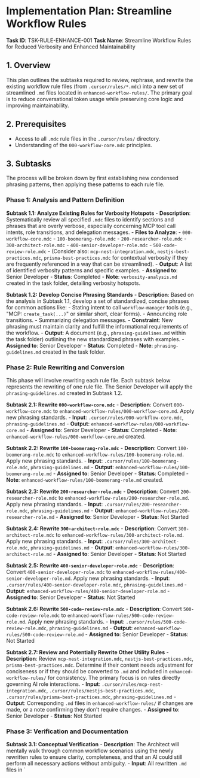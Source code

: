 # Implementation Plan: Streamline Workflow Rules

**Task ID**: TSK-RULE-ENHANCE-001
**Task Name**: Streamline Workflow Rules for Reduced Verbosity and Enhanced Maintainability

## 1. Overview

This plan outlines the subtasks required to review, rephrase, and rewrite the existing workflow rule files (from `.cursor/rules/*.mdc`) into a new set of streamlined `.md` files located in `enhanced-workflow-rules/`. The primary goal is to reduce conversational token usage while preserving core logic and improving maintainability.

## 2. Prerequisites

-   Access to all `.mdc` rule files in the `.cursor/rules/` directory.
-   Understanding of the `000-workflow-core.mdc` principles.

## 3. Subtasks

The process will be broken down by first establishing new condensed phrasing patterns, then applying these patterns to each rule file.

### Phase 1: Analysis and Pattern Definition

**Subtask 1.1: Analyze Existing Rules for Verbosity Hotspots**
    - **Description**: Systematically review all specified `.mdc` files to identify sections and phrases that are overly verbose, especially concerning MCP tool call intents, role transitions, and delegation messages.
    - **Files to Analyze**:
        - `000-workflow-core.mdc`
        - `100-boomerang-role.mdc`
        - `200-researcher-role.mdc`
        - `300-architect-role.mdc`
        - `400-senior-developer-role.mdc`
        - `500-code-review-role.mdc`
        - (Consider also: `mcp-nest-integration.mdc`, `nestjs-best-practices.mdc`, `prisma-best-practices.mdc` for contextual verbosity if they are frequently referenced in a way that can be streamlined).
    - **Output**: A list of identified verbosity patterns and specific examples.
    - **Assigned to**: Senior Developer
    - **Status**: Completed
    - **Note**: `verbosity-analysis.md` created in the task folder, detailing verbosity hotspots.

**Subtask 1.2: Develop Concise Phrasing Standards**
    - **Description**: Based on the analysis in Subtask 1.1, develop a set of standardized, concise phrases for common actions like:
        - Stating intent to call `workflow-manager` tools (e.g., "MCP: `create_task(...)`" or similar short, clear forms).
        - Announcing role transitions.
        - Summarizing delegation messages.
    - **Constraint**: New phrasing must maintain clarity and fulfill the informational requirements of the workflow.
    - **Output**: A document (e.g., `phrasing-guidelines.md` within the task folder) outlining the new standardized phrases with examples.
    - **Assigned to**: Senior Developer
    - **Status**: Completed
    - **Note**: `phrasing-guidelines.md` created in the task folder.

### Phase 2: Rule Rewriting and Conversion

This phase will involve rewriting each rule file. Each subtask below represents the rewriting of one rule file. The Senior Developer will apply the `phrasing-guidelines.md` created in Subtask 1.2.

**Subtask 2.1: Rewrite `000-workflow-core.mdc`**
    - **Description**: Convert `000-workflow-core.mdc` to `enhanced-workflow-rules/000-workflow-core.md`. Apply new phrasing standards.
    - **Input**: `.cursor/rules/000-workflow-core.mdc`, `phrasing-guidelines.md`
    - **Output**: `enhanced-workflow-rules/000-workflow-core.md`
    - **Assigned to**: Senior Developer
    - **Status**: Completed
    - **Note**: `enhanced-workflow-rules/000-workflow-core.md` created.

**Subtask 2.2: Rewrite `100-boomerang-role.mdc`**
    - **Description**: Convert `100-boomerang-role.mdc` to `enhanced-workflow-rules/100-boomerang-role.md`. Apply new phrasing standards.
    - **Input**: `.cursor/rules/100-boomerang-role.mdc`, `phrasing-guidelines.md`
    - **Output**: `enhanced-workflow-rules/100-boomerang-role.md`
    - **Assigned to**: Senior Developer
    - **Status**: Completed
    - **Note**: `enhanced-workflow-rules/100-boomerang-role.md` created.

**Subtask 2.3: Rewrite `200-researcher-role.mdc`**
    - **Description**: Convert `200-researcher-role.mdc` to `enhanced-workflow-rules/200-researcher-role.md`. Apply new phrasing standards.
    - **Input**: `.cursor/rules/200-researcher-role.mdc`, `phrasing-guidelines.md`
    - **Output**: `enhanced-workflow-rules/200-researcher-role.md`
    - **Assigned to**: Senior Developer
    - **Status**: Not Started

**Subtask 2.4: Rewrite `300-architect-role.mdc`**
    - **Description**: Convert `300-architect-role.mdc` to `enhanced-workflow-rules/300-architect-role.md`. Apply new phrasing standards.
    - **Input**: `.cursor/rules/300-architect-role.mdc`, `phrasing-guidelines.md`
    - **Output**: `enhanced-workflow-rules/300-architect-role.md`
    - **Assigned to**: Senior Developer
    - **Status**: Not Started

**Subtask 2.5: Rewrite `400-senior-developer-role.mdc`**
    - **Description**: Convert `400-senior-developer-role.mdc` to `enhanced-workflow-rules/400-senior-developer-role.md`. Apply new phrasing standards.
    - **Input**: `.cursor/rules/400-senior-developer-role.mdc`, `phrasing-guidelines.md`
    - **Output**: `enhanced-workflow-rules/400-senior-developer-role.md`
    - **Assigned to**: Senior Developer
    - **Status**: Not Started

**Subtask 2.6: Rewrite `500-code-review-role.mdc`**
    - **Description**: Convert `500-code-review-role.mdc` to `enhanced-workflow-rules/500-code-review-role.md`. Apply new phrasing standards.
    - **Input**: `.cursor/rules/500-code-review-role.mdc`, `phrasing-guidelines.md`
    - **Output**: `enhanced-workflow-rules/500-code-review-role.md`
    - **Assigned to**: Senior Developer
    - **Status**: Not Started

**Subtask 2.7: Review and Potentially Rewrite Other Utility Rules**
    - **Description**: Review `mcp-nest-integration.mdc`, `nestjs-best-practices.mdc`, `prisma-best-practices.mdc`. Determine if their content needs adjustment for conciseness or if they should be converted to `.md` and included in `enhanced-workflow-rules/` for consistency. The primary focus is on rules directly governing AI role interactions.
    - **Input**: `.cursor/rules/mcp-nest-integration.mdc`, `.cursor/rules/nestjs-best-practices.mdc`, `.cursor/rules/prisma-best-practices.mdc`, `phrasing-guidelines.md`
    - **Output**: Corresponding `.md` files in `enhanced-workflow-rules/` if changes are made, or a note confirming they don't require changes.
    - **Assigned to**: Senior Developer
    - **Status**: Not Started

### Phase 3: Verification and Documentation

**Subtask 3.1: Conceptual Verification**
    - **Description**: The Architect will mentally walk through common workflow scenarios using the newly rewritten rules to ensure clarity, completeness, and that an AI could still perform all necessary actions without ambiguity.
    - **Input**: All rewritten `.md` files in `